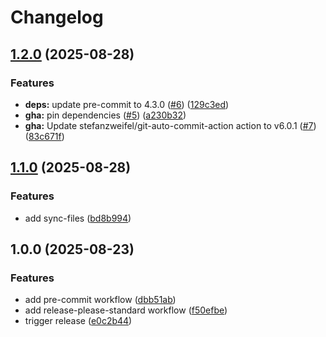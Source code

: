 # Changelog

## [1.2.0](https://github.com/devops-roast/github-actions/compare/v1.1.0...v1.2.0) (2025-08-28)


### Features

* **deps:** update pre-commit to 4.3.0 ([#6](https://github.com/devops-roast/github-actions/issues/6)) ([129c3ed](https://github.com/devops-roast/github-actions/commit/129c3ed00c3230e29bd54b036bc9a6df37500739))
* **gha:** pin dependencies ([#5](https://github.com/devops-roast/github-actions/issues/5)) ([a230b32](https://github.com/devops-roast/github-actions/commit/a230b32b84b911ccfcec9715a9cc4fecbf72af95))
* **gha:** Update stefanzweifel/git-auto-commit-action action to v6.0.1 ([#7](https://github.com/devops-roast/github-actions/issues/7)) ([83c671f](https://github.com/devops-roast/github-actions/commit/83c671f50a2eba59a401ce05cca10367b115002a))

## [1.1.0](https://github.com/devops-roast/github-actions/compare/v1.0.0...v1.1.0) (2025-08-28)


### Features

* add sync-files ([bd8b994](https://github.com/devops-roast/github-actions/commit/bd8b994dda10bc4b4235aa3091bbe924337a08b6))

## 1.0.0 (2025-08-23)


### Features

* add pre-commit workflow ([dbb51ab](https://github.com/devops-roast/github-actions/commit/dbb51ab0ee77b8f6eb0c047f61b9a554d5a4b2a3))
* add release-please-standard workflow ([f50efbe](https://github.com/devops-roast/github-actions/commit/f50efbe59f00efa4df085e33e0cad6216f8fa586))
* trigger release ([e0c2b44](https://github.com/devops-roast/github-actions/commit/e0c2b44aa129e576950695badc889c57068c30a9))
